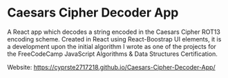 # Caesars Cipher Decoder App

A React app which decodes a string encoded in the Caesars Cipher ROT13 encoding scheme. 
Created in React using React-Boostrap UI elements, it is a development upon the initial algorithm I wrote as one of the projects for the FreeCodeCamp JavaScript Algorithms & Data Structures Certification.

Website: https://cyprste2717218.github.io/Caesars-Cipher-Decoder-App/
